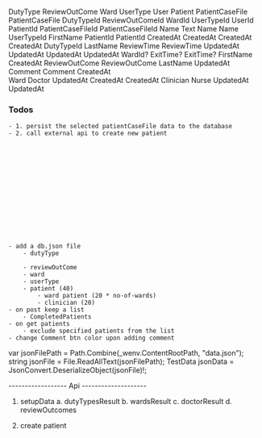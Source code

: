 
DutyType	ReviewOutCome	Ward	UserType	User	Patient	PatientCaseFile	PatientCaseFile
DutyTypeId	ReviewOutComeId	WardId	UserTypeId	UserId	PatientId	PatientCaseFileId	PatientCaseFileId
Name	Text	Name	Name	UserTypeId	FirstName	PatientId	PatientId
CreatedAt	CreatedAt	CreatedAt	CreatedAt	DutyTypeId	LastName	ReviewTime	ReviewTime
UpdatedAt	UpdatedAt	UpdatedAt	UpdatedAt		WardId?	ExitTime?	ExitTime?
				FirstName	CreatedAt	ReviewOutCome	ReviewOutCome
				LastName	UpdatedAt	Comment	Comment
				CreatedAt			
Ward			Doctor	UpdatedAt		CreatedAt	CreatedAt
Clinician			Nurse			UpdatedAt	UpdatedAt



### Todos
	- 1. persist the selected patientCaseFile data to the database
	- 2. call external api to create new patient















	- add a db.json file 
		- dutyType

		- reviewOutCome
		- ward
		- userType
		- patient (40)
			- ward patient (20 * no-of-wards)
			- clinician (20)
	- on post keep a list 
		- CompletedPatients 
	- on get patients 
		- exclude specified patients from the list 
	- change Comment btn color upon adding comment 




var jsonFilePath = Path.Combine(_wenv.ContentRootPath, "data.json");
string jsonFile = File.ReadAllText(jsonFilePath);
TestData jsonData = JsonConvert.DeserializeObject<TestData>(jsonFile)!;



------------------ Api --------------------
1. setupData 
	a. dutyTypesResult
	b. wardsResult
	c. doctorResult
	d. reviewOutcomes

2. create patient 
